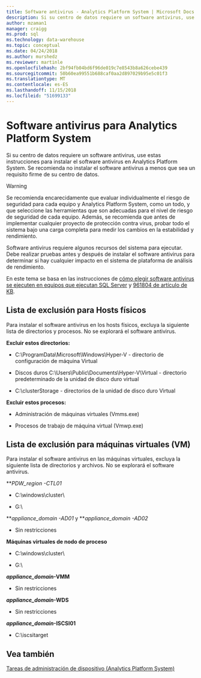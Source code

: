 ```yaml
---
title: Software antivirus - Analytics Platform System | Microsoft Docs
description: Si su centro de datos requiere un software antivirus, use estas instrucciones para instalar el software antivirus en Analytics Platform System. Se recomienda no instalar el software antivirus a menos que sea un requisito firme de su centro de datos.
author: mzaman1
manager: craigg
ms.prod: sql
ms.technology: data-warehouse
ms.topic: conceptual
ms.date: 04/24/2018
ms.author: murshedz
ms.reviewer: martinle
ms.openlocfilehash: 2bf94fb04bd6f96de019c7e8543b8a626cebe439
ms.sourcegitcommit: 50b60ea99551b688caf0aa2d897029b95e5c01f3
ms.translationtype: MT
ms.contentlocale: es-ES
ms.lasthandoff: 11/15/2018
ms.locfileid: "51699133"
---
```

# <a name="antivirus-software-for-analytics-platform-system"></a>Software antivirus para Analytics Platform System
Si su centro de datos requiere un software antivirus, use estas instrucciones para instalar el software antivirus en Analytics Platform System. Se recomienda no instalar el software antivirus a menos que sea un requisito firme de su centro de datos.  
  
> [!WARNING]  
> Se recomienda encarecidamente que evaluar individualmente el riesgo de seguridad para cada equipo y Analytics Platform System, como un todo, y que seleccione las herramientas que son adecuadas para el nivel de riesgo de seguridad de cada equipo. Además, se recomienda que antes de implementar cualquier proyecto de protección contra virus, probar todo el sistema bajo una carga completa para medir los cambios en la estabilidad y rendimiento.  
>   
> Software antivirus requiere algunos recursos del sistema para ejecutar. Debe realizar pruebas antes y después de instalar el software antivirus para determinar si hay cualquier impacto en el sistema de plataforma de análisis de rendimiento.  
  
En este tema se basa en las instrucciones de [cómo elegir software antivirus se ejecuten en equipos que ejecutan SQL Server](https://support.microsoft.com/kb/309422) y [961804 de artículo de KB](https://support.microsoft.com/kb/961804/en-us).  
  
## <a name="exclusion-list-for-physical-hosts"></a>Lista de exclusión para Hosts físicos  
Para instalar el software antivirus en los hosts físicos, excluya la siguiente lista de directorios y procesos. No se explorará el software antivirus.  
  
**Excluir estos directorios:**  
  
-   C:\ProgramData\Microsoft\Windows\Hyper-V - directorio de configuración de máquina Virtual  
  
-   Discos duros C:\Users\Public\Documents\Hyper-V\Virtual - directorio predeterminado de la unidad de disco duro virtual  
  
-   C:\clusterStorage - directorios de la unidad de disco duro Virtual  
  
**Excluir estos procesos:**  
  
-   Administración de máquinas virtuales (Vmms.exe)  
  
-   Procesos de trabajo de máquina virtual (Vmwp.exe)  
  
## <a name="exclusion-list-for-virtual-machines-vms"></a>Lista de exclusión para máquinas virtuales (VM)  
Para instalar el software antivirus en las máquinas virtuales, excluya la siguiente lista de directorios y archivos. No se explorará el software antivirus.  
  
***PDW_region *-CTL01**  
  
-   C:\windows\cluster\  
  
-   G:\  
  
***appliance_domain *-AD01** y ***appliance_domain *-AD02**  
  
-   Sin restricciones  
  
**Máquinas virtuales de nodo de proceso**  
  
-   C:\windows\cluster\  
  
-   G:\  
  
***appliance_domain*-VMM**  
  
-   Sin restricciones  
  
***appliance_domain*-WDS**  
  
-   Sin restricciones  
  
***appliance_domain*-ISCSI01**  
  
-   C:\iscsitarget  
  
## <a name="see-also"></a>Vea también  
[Tareas de administración de dispositivo &#40;Analytics Platform System&#41;](appliance-management-tasks.md)  
  
